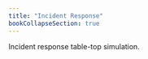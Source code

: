 ```yaml
---
title: "Incident Response"
bookCollapseSection: true
---
```


Incident response table-top simulation.

